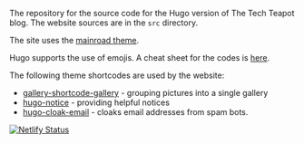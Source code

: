 The repository for the source code for the Hugo version of The Tech Teapot blog. The website sources are in the `src` directory.

The site uses the [mainroad theme](https://themes.gohugo.io/mainroad/).

Hugo supports the use of emojis. A cheat sheet for the codes is [here](https://www.webfx.com/tools/emoji-cheat-sheet/).

The following theme shortcodes are used by the website:

- [gallery-shortcode-gallery](https://github.com/digitalbricklayer/hugo-shortcode-gallery.git) - grouping pictures into a single gallery
- [hugo-notice](https://github.com/martignoni/hugo-notice) - providing helpful notices
- [hugo-cloak-email](https://github.com/martignoni/hugo-cloak-email) - cloaks email addresses from spam bots.

[![Netlify Status](https://api.netlify.com/api/v1/badges/33c3f309-fdab-4890-9115-ed95236511c1/deploy-status)](https://app.netlify.com/sites/compassionate-jackson-c54028/deploys)
